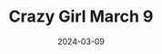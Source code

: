 ---
title: "Crazy Girl March 9"
date: 2024-03-09
draft: false
layout: "photo-series"
cover_image: "https://photos.jmkettle.com/parties/crazy_girl_march_9/01.webp"
series_images:
  - "https://photos.jmkettle.com/parties/crazy_girl_march_9/01.webp"
  - "https://photos.jmkettle.com/parties/crazy_girl_march_9/02.webp"
  - "https://photos.jmkettle.com/parties/crazy_girl_march_9/03.webp"
  - "https://photos.jmkettle.com/parties/crazy_girl_march_9/04.webp"
  - "https://photos.jmkettle.com/parties/crazy_girl_march_9/05.webp"
---